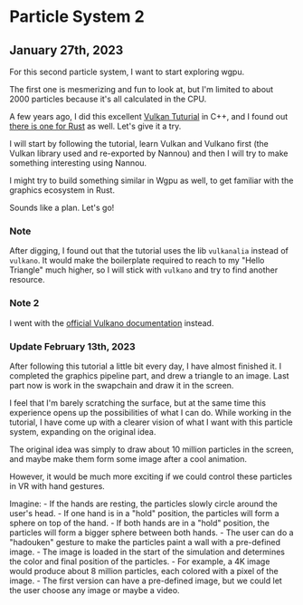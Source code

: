 # Particle System 2

## January 27th, 2023

For this second particle system, I want to start exploring wgpu.

The first one is mesmerizing and fun to look at, but I'm limited to about 2000 particles because it's all calculated in the CPU.

A few years ago, I did this excellent [Vulkan Tuturial](https://vulkan-tutorial.com) in C++, and I found out [there is one for Rust](https://kylemayes.github.io/vulkanalia/) as well. Let's give it a try.

I will start by following the tutorial, learn Vulkan and Vulkano first (the Vulkan library used and re-exported by Nannou) and then I will try to make something interesting using Nannou.

I might try to build something similar in Wgpu as well, to get familiar with the graphics ecosystem in Rust.

Sounds like a plan. Let's go!

### Note

After digging, I found out that the tutorial uses the lib `vulkanalia` instead of `vulkano`. It would make the boilerplate required to reach to my "Hello Triangle" much higher, so I will stick with `vulkano` and try to find another resource.

### Note 2

I went with the [official Vulkano documentation](https://vulkano.rs/guide) instead.

### Update February 13th, 2023

After following this tutorial a little bit every day, I have almost finished it. I completed the graphics pipeline part, and drew a triangle to an image. Last part now is work in the swapchain and draw it in the screen.

I feel that I'm barely scratching the surface, but at the same time this experience opens up the possibilities of what I can do.
While working in the tutorial, I have come up with a clearer vision of what I want with this particle system, expanding on the original idea.

The original idea was simply to draw about 10 million particles in the screen, and maybe make them form some image after a cool animation.

However, it would be much more exciting if we could control these particles in VR with hand gestures.

Imagine:
    - If the hands are resting, the particles slowly circle around the user's head.
    - If one hand is in a "hold" position, the particles will form a sphere on top of the hand.
    - If both hands are in a "hold" position, the particles will form a bigger sphere between both hands.
    - The user can do a "hadouken" gesture to make the particles paint a wall with a pre-defined image.
        - The image is loaded in the start of the simulation and determines the color and final position of the particles.
        - For example, a 4K image would produce about 8 million particles, each colored with a pixel of the image.
    - The first version can have a pre-defined image, but we could let the user choose any image or maybe a video.
